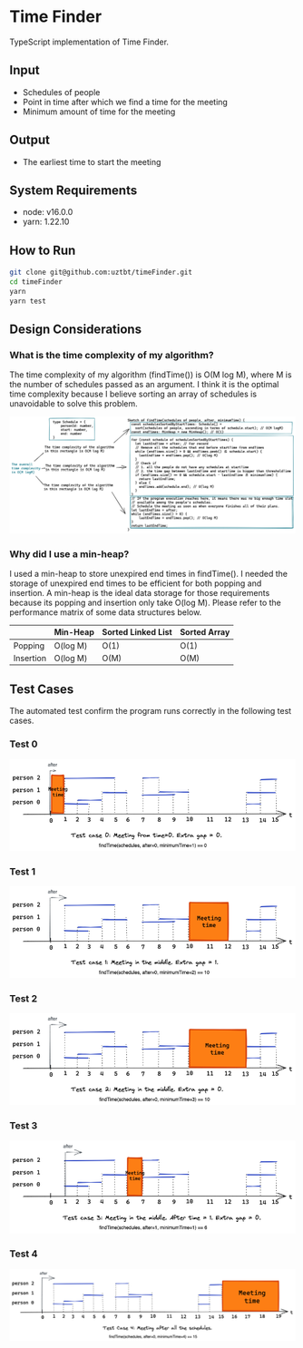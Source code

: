 # Time Finder

TypeScript implementation of Time Finder.

## Input

- Schedules of people
- Point in time after which we find a time for the meeting
- Minimum amount of time for the meeting

## Output

- The earliest time to start the meeting

## System Requirements

- node: v16.0.0
- yarn: 1.22.10

## How to Run

```bash
git clone git@github.com:uztbt/timeFinder.git
cd timeFinder
yarn
yarn test
```

## Design Considerations

### What is the time complexity of my algorithm?

The time complexity of my algorithm (findTime()) is O(M log M), where M is the number of schedules passed as an argument. I think it is the optimal time complexity because I believe sorting an array of schedules is unavoidable to solve this problem.

![](./doc/png/timeComplexity.png)

### Why did I use a min-heap?

I used a min-heap to store unexpired end times in findTime(). I needed the storage of unexpired end times to be efficient for both popping and insertion. A min-heap is the ideal data storage for those requirements because its popping and insertion only take O(log M). Please refer to the performance matrix of some data structures below.

| | Min-Heap | Sorted Linked List | Sorted Array |
| - |--|--|--|
| Popping | O(log M) | O(1) | O(1) |
| Insertion | O(log M) | O(M) | O(M) |


## Test Cases

The automated test confirm the program runs correctly in the following test cases.

### Test 0

![](./doc/png/test0.png)

### Test 1

![](./doc/png/test1.png)


### Test 2

![](./doc/png/test2.png)

### Test 3

![](./doc/png/test3.png)

### Test 4

![](./doc/png/test4.png)
